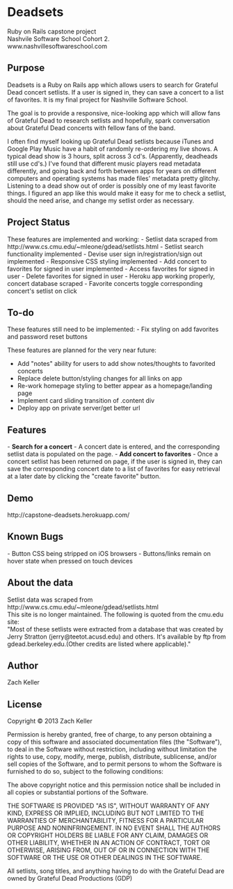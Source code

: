 <h1>Deadsets</h1>
Ruby on Rails capstone project<br>
Nashvile Software School Cohort 2.<br>
www.nashvillesoftwareschool.com

<h2>Purpose</h2>
Deadsets is a Ruby on Rails app which allows users to search for Grateful Dead concert setlists. If a user is signed in, they can save a concert to a list of favorites. It is my final project for Nashville Software School.

The goal is to provide a responsive, nice-looking app which will allow fans of Grateful Dead to research setlists and hopefully, spark conversation about Grateful Dead concerts with fellow fans of the band.

I often find myself looking up Grateful Dead setlists because iTunes and Google Play Music have a habit of randomly re-ordering my live shows. A typical dead show is 3 hours, split across 3 cd's. (Apparently, deadheads still use cd's.) I've found that different music players read metadata differently, and going back and forth between apps for years on different computers and operating systems has made files' metadata pretty glitchy. Listening to a dead show out of order is possibly one of my least favorite things. I figured an app like this would make it easy for me to check a setlist, should the need arise, and change my setlist order as necessary.

<h2>Project Status</h2>
These features are implemented and working:
- Setlist data scraped from http://www.cs.cmu.edu/~mleone/gdead/setlists.html
- Setlist search functionality implemented
- Devise user sign in/registration/sign out implemented
- Responsive CSS styling implemented
- Add concert to favorites for signed in user implemented
- Access favorites for signed in user
- Delete favorites for signed in user
- Heroku app working properly, concert database scraped
- Favorite concerts toggle corresponding concert's setlist on click

<h2>To-do</h2>
These features still need to be implemented:
- Fix styling on add favorites and password reset buttons

These features are planned for the very near future:
- Add "notes" ability for users to add show notes/thoughts to favorited concerts
- Replace delete button/styling changes for all links on app
- Re-work homepage styling to better appear as a homepage/landing page
- Implement card sliding transition of .content div
- Deploy app on private server/get better url

<h2>Features</h2>
- <strong>Search for a concert</strong> - A concert date is entered, and the corresponding setlist data is populated on the page.
- <strong>Add concert to favorites</strong> - Once a concert setlist has been returned on page, if the user is signed in, they can save the corresponding concert date to a list of favorites for easy retrieval at a later date by clicking the "create favorite" button.

<h2>Demo</h2>
http://capstone-deadsets.herokuapp.com/

<h2>Known Bugs</h2>
- Button CSS being stripped on iOS browsers
- Buttons/links remain on hover state when pressed on touch devices

<h2>About the data</h2>
Setlist data was scraped from http://www.cs.cmu.edu/~mleone/gdead/setlists.html<br>
This site is no longer maintained. The following is quoted from the cmu.edu site:<br>
"Most of these setlists were extracted from a database that was created by Jerry Stratton (jerry@teetot.acusd.edu) and others. It's available by ftp from gdead.berkeley.edu.(Other credits are listed where applicable)."

<h2>Author</h2>
Zach Keller

<h2>License</h2>
Copyright &copy; 2013 Zach Keller

Permission is hereby granted, free of charge, to any person obtaining a copy of this software and associated documentation files (the "Software"), to deal in the Software without restriction, including without limitation the rights to use, copy, modify, merge, publish, distribute, sublicense, and/or sell copies of the Software, and to permit persons to whom the Software is furnished to do so, subject to the following conditions:

The above copyright notice and this permission notice shall be included in all copies or substantial portions of the Software.

THE SOFTWARE IS PROVIDED "AS IS", WITHOUT WARRANTY OF ANY KIND, EXPRESS OR IMPLIED, INCLUDING BUT NOT LIMITED TO THE WARRANTIES OF MERCHANTABILITY, FITNESS FOR A PARTICULAR PURPOSE AND NONINFRINGEMENT. IN NO EVENT SHALL THE AUTHORS OR COPYRIGHT HOLDERS BE LIABLE FOR ANY CLAIM, DAMAGES OR OTHER LIABILITY, WHETHER IN AN ACTION OF CONTRACT, TORT OR OTHERWISE, ARISING FROM, OUT OF OR IN CONNECTION WITH THE SOFTWARE OR THE USE OR OTHER DEALINGS IN THE SOFTWARE.

All setlists, song titles, and anything having to do with the Grateful Dead are owned by Grateful Dead Productions (GDP)
